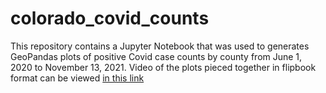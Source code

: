 # colorado_covid_counts
This repository contains a Jupyter Notebook that was used to generates GeoPandas plots of positive Covid case counts by county from June 1, 2020 to November 13, 2021.  Video of the plots pieced together in flipbook format can be viewed [in this link](https://youtu.be/aVxJBf6tdgE)

